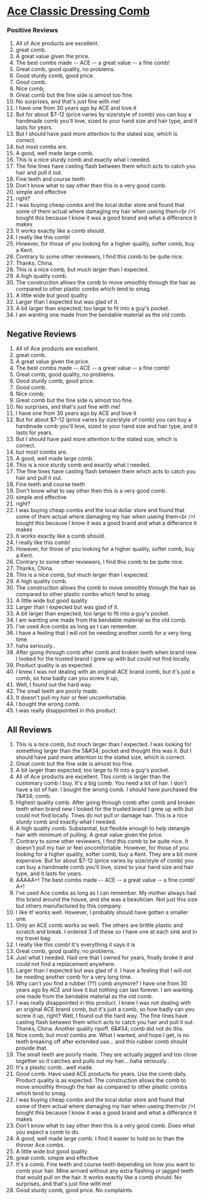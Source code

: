 # [Ace Classic Dressing Comb](https://products.checkmycream.com/products/Ace-Classic-Dressing-Comb.html)

### Positive Reviews

<ol>
      <li>All of Ace products are excellent.</li>
      <li>great comb.</li>
      <li>A great value given the price.</li>
      <li>The best combs made -- ACE -- a great value -- a fine comb!</li>
      <li>Great comb, good quality, no problems.</li>
      <li>Good sturdy comb, good price.  </li>
      <li>Good comb.  </li>
      <li>Nice comb;</li>
      <li>Great comb but the fine side is almost too fine.</li>
      <li>No surprises, and that&#x27;s just fine with me!</li>
      <li>I have one from 30 years ago by ACE and love it</li>
      <li>But for about $7-12 (price varies by size/style of comb) you can buy a handmade comb you&#x27;ll love, sized to your hand size and hair type, and it lasts for years.</li>
      <li>But I should have paid  more attention to the stated size, which is correct.</li>
      <li>but most combs are.  </li>
      <li>A good, well made large comb.  </li>
      <li>This is a nice sturdy comb and exactly what I needed.</li>
      <li>The fine tines have casting flash between them which acts to catch you hair and pull it out.</li>
      <li>Fine teeth and course teeth</li>
      <li>Don&#x27;t know what to say other then this is a very good comb.  </li>
      <li>simple and effective</li>
      <li>right?</li>
      <li>I was buying cheap combs and the local dollar store and found that some of them actual where damaging my hair when useing them&lt;br /&gt;I bought this because I know it was a good brand and what a differance it makes</li>
      <li>It works exactly like a comb should.</li>
      <li>I really like this comb!</li>
      <li>However, for those of you looking for a higher quality, softer comb, buy a Kent.</li>
      <li>Contrary to some other reviewers, I find this comb to be quite nice.</li>
      <li>Thanks, China.</li>
      <li>This is a nice comb, but much larger than I expected.  </li>
      <li>A high quality comb.  </li>
      <li>The construction allows the comb to move smoothly through the hair as compared to other plastic combs which tend to smag.</li>
      <li>A little wide but good quality</li>
      <li>Larger than I expected but was glad of it.</li>
      <li>A bit larger than expected; too large to fit into a guy&#x27;s pocket.</li>
      <li>I am wanting one made from the bendable material as the old comb.</li>
</ol>


<h2>Negative Reviews</h2>
<ol>
<li> All of Ace products are excellent.</li>
<li> great comb.</li>
<li> A great value given the price.</li>
<li> The best combs made -- ACE -- a great value -- a fine comb!</li>
<li> Great comb, good quality, no problems.</li>
<li> Good sturdy comb, good price.  </li>
<li> Good comb.  </li>
<li> Nice comb;</li>
<li> Great comb but the fine side is almost too fine.</li>
<li> No surprises, and that&#x27;s just fine with me!</li>
<li> I have one from 30 years ago by ACE and love it</li>
<li> But for about $7-12 (price varies by size/style of comb) you can buy a handmade comb you&#x27;ll love, sized to your hand size and hair type, and it lasts for years.</li>
<li> But I should have paid  more attention to the stated size, which is correct.</li>
<li> but most combs are.  </li>
<li> A good, well made large comb.  </li>
<li> This is a nice sturdy comb and exactly what I needed.</li>
<li> The fine tines have casting flash between them which acts to catch you hair and pull it out.</li>
<li> Fine teeth and course teeth</li>
<li> Don&#x27;t know what to say other then this is a very good comb.  </li>
<li> simple and effective</li>
<li> right?</li>
<li> I was buying cheap combs and the local dollar store and found that some of them actual where damaging my hair when useing them&lt;br /&gt;I bought this because I know it was a good brand and what a differance it makes</li>
<li> It works exactly like a comb should.</li>
<li> I really like this comb!</li>
<li> However, for those of you looking for a higher quality, softer comb, buy a Kent.</li>
<li> Contrary to some other reviewers, I find this comb to be quite nice.</li>
<li> Thanks, China.</li>
<li> This is a nice comb, but much larger than I expected.  </li>
<li> A high quality comb.  </li>
<li> The construction allows the comb to move smoothly through the hair as compared to other plastic combs which tend to smag.</li>
<li> A little wide but good quality</li>
<li> Larger than I expected but was glad of it.</li>
<li> A bit larger than expected; too large to fit into a guy&#x27;s pocket.</li>
<li> I am wanting one made from the bendable material as the old comb.</li>
<li> I&#x27;ve used Ace combs as long as I can remember.  </li>
<li> I have a feeling that I will not be needing another comb for a very long time.</li>
<li> haha seriously..</li>
<li> After going through comb after comb and broken teeth when brand new I looked for the trusted brand I grew up with but could not find locally.</li>
<li> Product quality is as expected.  </li>
<li> I knew I was not dealing with an original ACE brand comb, but it&#x27;s just a comb, so how badly can you screw it up,</li>
<li> Well, I found out the hard way.</li>
<li> The small teeth are poorly made.</li>
<li> It doesn&#x27;t pull my hair or feel uncomfortable.</li>
<li> I bought the wrong comb.</li>
<li> I was really disappointed in this product.</li>
</ol>

<h2>All Reviews</h2>

<ol>
    <li> This is a nice comb, but much larger than I expected.  I was looking for something larger than the 5&amp;#34; pocket and thought this was it.  But I should have paid  more attention to the stated size, which is correct.</li>
    <li> Great comb but the fine side is almost too fine.</li>
    <li> A bit larger than expected; too large to fit into a guy&#x27;s pocket.</li>
    <li> All of Ace products are excellent. This comb is larger than the customary comb I buy. It&#x27;s a big comb. You need a lot of hair. I don&#x27;t have a lot of hair. I bought the wrong comb. I should have purchased the 7&amp;#34; comb.</li>
    <li> Highest quality comb. After going through comb after comb and broken teeth when brand new I looked for the trusted brand I grew up with but could not find locally. Tines do not pull or damage hair. This is a nice sturdy comb and exactly what I needed.</li>
    <li> A high quality comb.  Substantial, but flexible enough to help detangle hair with minimum of pulling.  A great value given the price.</li>
    <li> Contrary to some other reviewers, I find this comb to be quite nice. It doesn&#x27;t pull my hair or feel uncomfortable. However, for those of you looking for a higher quality, softer comb, buy a Kent. They are a bit more expensive. But for about $7-12 (price varies by size/style of comb) you can buy a handmade comb you&#x27;ll love, sized to your hand size and hair type, and it lasts for years.</li>
    <li> AAAAA+! The best combs made -- ACE -- a great value -- a fine comb! A+!</li>
    <li> I&#x27;ve used Ace combs as long as I can remember.  My mother always had this brand around the house, and she was a beautician.  Not just this size but others manufactured by this company.</li>
    <li> I like it! works well. However, I probably should have gotten a smaller one.</li>
    <li> Only an ACE comb works so well.  The others are brittle plastic and scratch and break.  I ordered 3 of these so I have one at each sink and in my travel bag.</li>
    <li> I really like this comb! It&#x27;s everything it says it is</li>
    <li> Great comb, good quality, no problems.</li>
    <li> Just what I needed.  Had one that I owned for years, finally broke it and could not find a replacement anywhere.</li>
    <li> Larger than I expected but was glad of it. I have a feeling that I will not be needing another comb for a very long time.</li>
    <li> Why can&#x27;t you find a rubber (??) comb anymore?  I have one from 30 years ago by ACE and love it but nothing can last forever.  I am wanting one made from the bendable material as the old comb.</li>
    <li> I was really disappointed in this product. I knew I was not dealing with an original ACE brand comb, but it&#x27;s just a comb, so how badly can you screw it up, right? Well, I found out the hard way. The fine tines have casting flash between them which acts to catch you hair and pull it out. Thanks, China. Another quality ripoff. 6&amp;#34; comb did not do this.</li>
    <li> Nice comb; but most combs are.  What I wanted, and hope I get, is no teeth breaking off after extended use... and this rubber comb should provide that.</li>
    <li> The small teeth are poorly made. They are actually jagged and too close together so it catches and pulls out my hair....haha seriously..</li>
    <li> It&#x27;s a plastic comb...well made.</li>
    <li> Good comb.  Have used ACE products for years.  Use the comb daily.  Product quality is as expected.  The construction allows the comb to move smoothly through the hair as compared to other plastic combs which tend to smag.</li>
    <li> I was buying cheap combs and the local dollar store and found that some of them actual where damaging my hair when useing them&lt;br /&gt;I bought this because I know it was a good brand and what a differance it makes</li>
    <li> Don&#x27;t know what to say other then this is a very good comb.  Does what you expect a comb to do.</li>
    <li> A good, well made large comb.  I find it easier to hold on to than the thinner Ace combs.</li>
    <li> A little wide but good quality</li>
    <li> great comb. simple and effective</li>
    <li> It&#x27;s a comb. Fine teeth and course teeth depending on how you want to comb your hair. Mine arrived without any extra flashing or jagged teeth that would pull on the hair. It works exactly like a comb should. No surprises, and that&#x27;s just fine with me!</li>
    <li> Good sturdy comb, good price.  No complaints.</li>
</ol>




